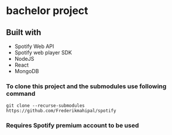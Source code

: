 # bachelor project

## Built with
* Spotify Web API
* Spotify web player SDK
* NodeJS
* React
* MongoDB
  

### To clone this project and the submodules use following command
```
git clone --recurse-submodules https://github.com/Frederikmahipal/spotify
```
### Requires Spotify premium account to be used
